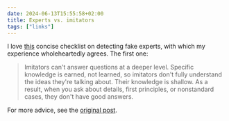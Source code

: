 ```yaml
---
date: 2024-06-13T15:55:58+02:00
title: Experts vs. imitators
tags: ["links"]
---
```

I love [this](https://fs.blog/experts-vs-imitators/) concise checklist on detecting fake experts, with which my experience wholeheartedly agrees. The first one:


> Imitators can't answer questions at a deeper level. Specific knowledge is earned, not learned, so imitators don't fully understand the ideas they're talking about. Their knowledge is shallow. As a result, when you ask about details, first principles, or nonstandard cases, they don't have good answers.

For more advice, see the [original post](https://fs.blog/experts-vs-imitators/).